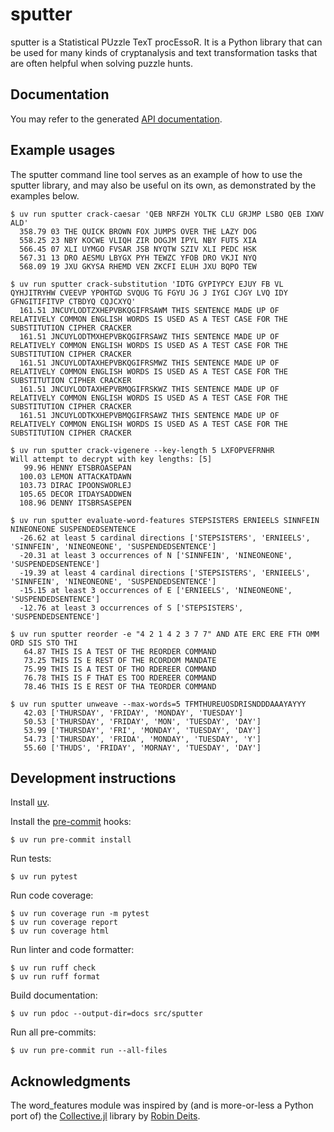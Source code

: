 # sputter

sputter is a Statistical PUzzle TexT procEssoR. It is a Python library that can
be used for many kinds of cryptanalysis and text transformation tasks that are
often helpful when solving puzzle hunts.

## Documentation

You may refer to the generated [API documentation](https://obijywk.github.io/sputter/).

## Example usages

The sputter command line tool serves as an example of how to use the sputter
library, and may also be useful on its own, as demonstrated by the examples
below.

```
$ uv run sputter crack-caesar 'QEB NRFZH YOLTK CLU GRJMP LSBO QEB IXWV ALD'
  358.79 03 THE QUICK BROWN FOX JUMPS OVER THE LAZY DOG
  558.25 23 NBY KOCWE VLIQH ZIR DOGJM IPYL NBY FUTS XIA
  566.45 07 XLI UYMGO FVSAR JSB NYQTW SZIV XLI PEDC HSK
  567.31 13 DRO AESMU LBYGX PYH TEWZC YFOB DRO VKJI NYQ
  568.09 19 JXU GKYSA RHEMD VEN ZKCFI ELUH JXU BQPO TEW
```

```
$ uv run sputter crack-substitution 'IDTG GYPIYPCY EJUY FB VL QYHJITRYHW CVEEVP YPOHTGD SVQUG TG FGYU JG J IYGI CJGY LVQ IDY GFNGITIFITVP CTBDYQ CQJCXYQ'
  161.51 JNCUYLODTZXHEPVBKQGIFRSAWM THIS SENTENCE MADE UP OF RELATIVELY COMMON ENGLISH WORDS IS USED AS A TEST CASE FOR THE SUBSTITUTION CIPHER CRACKER
  161.51 JNCUYLODTMXHEPVBKQGIFRSAWZ THIS SENTENCE MADE UP OF RELATIVELY COMMON ENGLISH WORDS IS USED AS A TEST CASE FOR THE SUBSTITUTION CIPHER CRACKER
  161.51 JNCUYLODTAXHEPVBKQGIFRSMWZ THIS SENTENCE MADE UP OF RELATIVELY COMMON ENGLISH WORDS IS USED AS A TEST CASE FOR THE SUBSTITUTION CIPHER CRACKER
  161.51 JNCUYLODTAXHEPVBMQGIFRSKWZ THIS SENTENCE MADE UP OF RELATIVELY COMMON ENGLISH WORDS IS USED AS A TEST CASE FOR THE SUBSTITUTION CIPHER CRACKER
  161.51 JNCUYLODTKXHEPVBMQGIFRSAWZ THIS SENTENCE MADE UP OF RELATIVELY COMMON ENGLISH WORDS IS USED AS A TEST CASE FOR THE SUBSTITUTION CIPHER CRACKER
```

```
$ uv run sputter crack-vigenere --key-length 5 LXFOPVEFRNHR
Will attempt to decrypt with key lengths: [5]
   99.96 HENNY ETSBROASEPAN
  100.03 LEMON ATTACKATDAWN
  103.73 DIRAC IPOONSWORLEJ
  105.65 DECOR ITDAYSADDWEN
  108.96 DENNY ITSBRSASEPEN
```

```
$ uv run sputter evaluate-word-features STEPSISTERS ERNIEELS SINNFEIN NINEONEONE SUSPENDEDSENTENCE
  -26.62 at least 5 cardinal directions ['STEPSISTERS', 'ERNIEELS', 'SINNFEIN', 'NINEONEONE', 'SUSPENDEDSENTENCE']
  -20.31 at least 3 occurrences of N ['SINNFEIN', 'NINEONEONE', 'SUSPENDEDSENTENCE']
  -19.39 at least 4 cardinal directions ['STEPSISTERS', 'ERNIEELS', 'SINNFEIN', 'NINEONEONE', 'SUSPENDEDSENTENCE']
  -15.15 at least 3 occurrences of E ['ERNIEELS', 'NINEONEONE', 'SUSPENDEDSENTENCE']
  -12.76 at least 3 occurrences of S ['STEPSISTERS', 'SUSPENDEDSENTENCE']
```

```
$ uv run sputter reorder -e "4 2 1 4 2 3 7 7" AND ATE ERC ERE FTH OMM ORD SIS STO THI
   64.87 THIS IS A TEST OF THE REORDER COMMAND
   73.25 THIS IS E REST OF THE RCORDOM MANDATE
   75.99 THIS IS A TEST OF THO RDEREER COMMAND
   76.78 THIS IS F THAT ES TOO RDEREER COMMAND
   78.46 THIS IS E REST OF THA TEORDER COMMAND
```

```
$ uv run sputter unweave --max-words=5 TFMTHUREUOSDRISNDDDAAAYAYYY
   42.03 ['THURSDAY', 'FRIDAY', 'MONDAY', 'TUESDAY']
   50.53 ['THURSDAY', 'FRIDAY', 'MON', 'TUESDAY', 'DAY']
   53.99 ['THURSDAY', 'FRI', 'MONDAY', 'TUESDAY', 'DAY']
   54.73 ['THURSDAY', 'FRIDA', 'MONDAY', 'TUESDAY', 'Y']
   55.60 ['THUDS', 'FRIDAY', 'MORNAY', 'TUESDAY', 'DAY']
```

## Development instructions

Install [uv](https://github.com/astral-sh/uv).

Install the [pre-commit](https://pre-commit.com/) hooks:
```
$ uv run pre-commit install
```

Run tests:
```
$ uv run pytest
```

Run code coverage:
```
$ uv run coverage run -m pytest
$ uv run coverage report
$ uv run coverage html
```

Run linter and code formatter:
```
$ uv run ruff check
$ uv run ruff format
```

Build documentation:
```
$ uv run pdoc --output-dir=docs src/sputter
```

Run all pre-commits:
```
$ uv run pre-commit run --all-files
```

## Acknowledgments

The word_features module was inspired by (and is more-or-less a Python port of) the [Collective.jl](https://github.com/rdeits/Collective.jl) library by [Robin Deits](https://github.com/rdeits).

